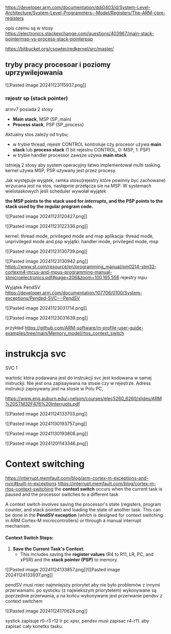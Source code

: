 
https://developer.arm.com/documentation/ddi0403/d/System-Level-Architecture/System-Level-Programmers--Model/Registers/The-ARM-core-registers

opis czemu są w stosy
https://electronics.stackexchange.com/questions/403967/main-stack-pointermsp-vs-process-stack-pointerpsp

https://bitbucket.org/csowter/redkernel/src/master/


## tryby pracy procesoar i poziomy uprzywilejowania

![[Pasted image 20241123115937.png]]

### rejestr sp (stack pointer)

armv7 posiada 2 stosy
- **Main stack**, MSP (SP_main)
- **Process stack**, PSP (SP_process)

Aktualny stos zależy od trybu;
 - w trybie thread, rejestr CONTROL kontroluje czy procesor używa **main stack** lub **process stack** (1 bit rejestru CONTROL, 0: MSP, 1: PSP)
 - w trybie handler processor zawsze używa **main stack**

istnieją 2 stosy aby system operacyjny łatwo implementował multi tasking. kernel używa MSP, PSP używany jest przez procesy. 

Jak występuje wyjątek, ramka stosu(rejestry które powinny byc zachowane) wrzucana jest na stos, następnie przełącza sie na MSP.
W systemach wielotaskowych jeśli scheduler wywołał wyjątek

**the MSP points to the stack used for _interrupts_, and the PSP points to the stack used by the regular program code.**


![[Pasted image 20241123120427.png]]



![[Pasted image 20241123122336.png]]

kernel: thread mode, privileged mode and msp
aplikacja: thread mode, unprivileged mode and psp
wyjątki: handler mode, privileged mode, msp


![[Pasted image 20241123130739.png]]

![[Pasted image 20241123130942.png]]
https://www.st.com/resource/en/programming_manual/pm0214-stm32-cortexm4-mcus-and-mpus-programming-manual-stmicroelectronics.pdf#page=206&zoom=100,165,556
rejestry mpu



Wyjątek PendSV
https://developer.arm.com/documentation/107706/0100/System-exceptions/Pended-SVC---PendSV

![[Pasted image 20241123031714.png]]

![[Pasted image 20241123031639.png]]


przykład 
https://github.com/ARM-software/m-profile-user-guide-examples/tree/main/Memory_model/rtos_context_switch



# instrukcja svc

SVC 1

wartość która podawana jest do instrukcji svc jest kodowana w samej instruckji. Nie jest ona zapisaywana na stosie czy w rejestrze. Adress instrukcji zapisywany jest na stosie w Polu PC, 

https://www.eng.auburn.edu/~nelson/courses/elec5260_6260/slides/ARM%20STM32F476%20Interrupts.pdf

![[Pasted image 20241124133703.png]]

![[Pasted image 20241130193757.png]]

![[Pasted image 20241130193808.png]]

![[Pasted image 20241201143346.png]]

# Context switching

https://interrupt.memfault.com/blog/arm-cortex-m-exceptions-and-nvic#built-in-exceptions
https://interrupt.memfault.com/blog/cortex-m-rtos-context-switching
the **context switch** occurs when the current task is paused and the processor switches to a different task

A context switch involves saving the processor's state (registers, program counter, and stack pointer) and loading the state of another task. This can be done in the **PendSV exception** (which is designed for context switching in ARM Cortex-M microcontrollers) or through a manual interrupt mechanism.

#### **Context Switch Steps**:

1. **Save the Current Task's Context**:
    - This includes saving the **register values** (R4 to R11, LR, PC, and xPSR) and the **stack pointer (PSP)** to memory.


![[Pasted image 20241124133857.png]]![[Pasted image 20241124133937.png]]

pendSV musi miec najmniejszy priorytet aby nie było problemów z innymi przerwaniami. po systicku (z najwiekszym priorytetem) wykonywane są poprzednie przerwania, a na końcu wykonywane jest przerwanie pendsv z context switchem

![[Pasted image 20241124170628.png]]


systick zapisuje r0-r3 r12 lr pc xpsr, pendsv musi zapisac r4-r11. aby zapisać cały konetks tasku. 
